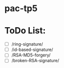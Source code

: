 # pac-tp5

ToDo List:
==========
- [ ] /ring-signature/
- [ ] /id-based-signature/
- [ ] /RSA-MD5-forgery/
- [ ] /broken-RSA-signature/
